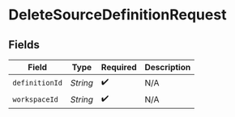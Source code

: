 # DeleteSourceDefinitionRequest


## Fields

| Field              | Type               | Required           | Description        |
| ------------------ | ------------------ | ------------------ | ------------------ |
| `definitionId`     | *String*           | :heavy_check_mark: | N/A                |
| `workspaceId`      | *String*           | :heavy_check_mark: | N/A                |